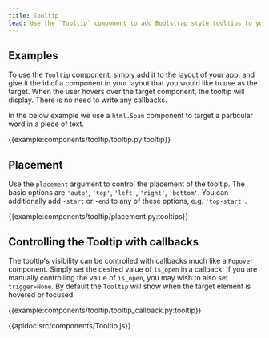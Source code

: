```yaml
---
title: Tooltip
lead: Use the `Tooltip` component to add Bootstrap style tooltips to your app, with no callbacks required.
---
```


## Examples

To use the `Tooltip` component, simply add it to the layout of your app, and give it the id of a component in your layout that you would like to use as the target. When the user hovers over the target component, the tooltip will display. There is no need to write any callbacks.

In the below example we use a `html.Span` component to target a particular word in a piece of text.

{{example:components/tooltip/tooltip.py:tooltip}}

## Placement

Use the `placement` argument to control the placement of the tooltip. The basic options are `'auto'`, `'top'`, `'left'`, `'right'`, `'bottom'`. You can additionally add `-start` or `-end` to any of these options, e.g. `'top-start'`.

{{example:components/tooltip/placement.py:tooltips}}

## Controlling the Tooltip with callbacks

The tooltip's visibility can be controlled with callbacks much like a `Popover` component. Simply set the desired value of `is_open` in a callback. If you are manually controlling the value of `is_open`, you may wish to also set `trigger=None`. By default the `Tooltip` will show when the target element is hovered or focused.

{{example:components/tooltip/tooltip_callback.py:tooltip}}

{{apidoc:src/components/Tooltip.js}}
